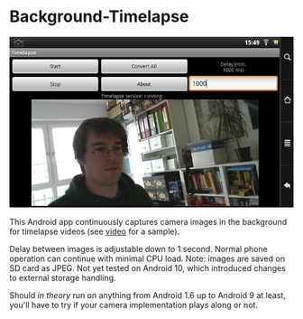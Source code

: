 # Background-Timelapse

![Screenshot](ext/screenshot1.png)

This Android app continuously captures camera images in the background for timelapse videos (see [video](https://www.youtube.com/watch?v=5VF4E-XIsWc) for a sample).

Delay between images is adjustable down to 1 second. Normal phone operation can continue with minimal CPU load.
Note: images are saved on SD card as JPEG. Not yet tested on Android 10, which introduced changes to external storage handling.

Should _in theory_ run on anything from Android 1.6 up to Android 9 at least, you'll have to try if your camera implementation plays along or not.
